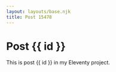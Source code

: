 ```yaml
---
layout: layouts/base.njk
title: Post 15478
---
```


# Post {{ id }}

This is post {{ id }} in my Eleventy project.
